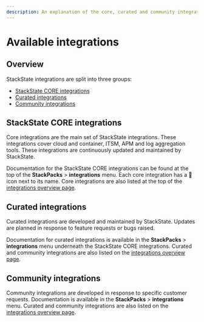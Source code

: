 ```yaml
---
description: An explanation of the core, curated and community integrations available in StackState
---
```


# Available integrations

## Overview

StackState integrations are split into three groups:
 
* [StackState CORE integrations](#stackstate-core-integrations)
* [Curated integrations](#curated-integrations)
* [Community integrations](#community-integrations)

## StackState CORE integrations

Core integrations are the main set of StackState integrations. These integrations cover cloud and container, ITSM, APM and log aggregation tools. These integrations are continuously updated and maintained by StackState. 

Documentation for the StackState CORE integrations can be found at the top of the **StackPacks** > **integrations** menu. Each core integration has a 💠 icon next to its name. Core integrations are also listed at the top of the [integrations overview page](/stackpacks/integrations/README.md).

## Curated integrations

Curated integrations are developed and maintained by StackState. Updates are planned in response to feature requests or bugs raised. 

Documentation for curated integrations is available in the **StackPacks** > **integrations** menu underneath the StackState CORE integrations. Curated and community integrations are also listed on the [integrations overview page](/stackpacks/integrations/README.md).


## Community integrations

Community integrations are developed in response to specific customer requests. Documentation is available in the **StackPacks** > **integrations** menu. Curated and community integrations are also listed on the [integrations overview page](/stackpacks/integrations/README.md).



